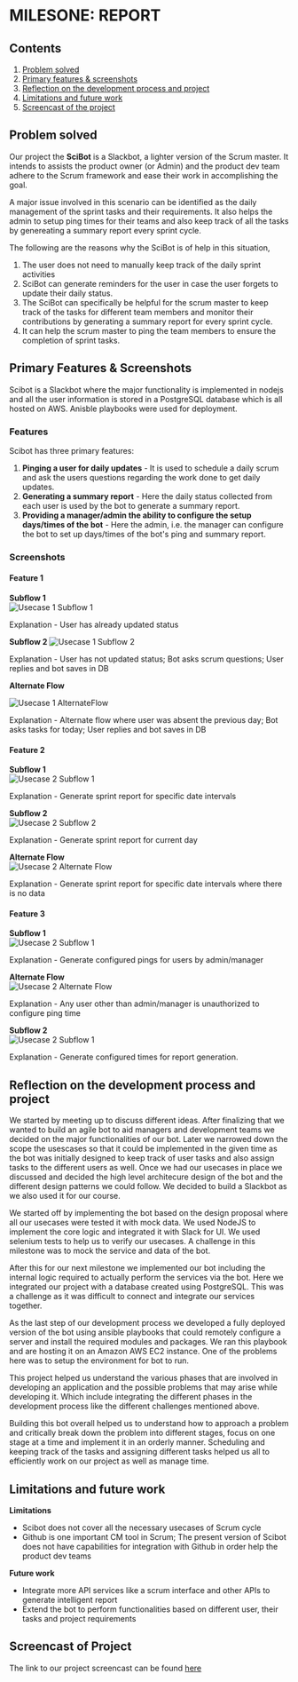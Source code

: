 # MILESONE: REPORT 

## Contents

1. [Problem solved](#problem)
2. [Primary features & screenshots](#features)
3. [Reflection on the development process and project](#about)
4. [Limitations and future work](#scope)
5. [Screencast of the project](#video)

## <a name="problem"></a>Problem solved

Our project the **SciBot** is a Slackbot, a lighter version of the Scrum master. It intends to assists the product owner (or Admin) and the product dev team adhere to the Scrum framework and ease their work in accomplishing the goal.

A major issue involved in this scenario can be identified as the daily management of the sprint tasks and their requirements. It also helps the admin to setup ping times for their teams and also keep track of all the tasks by genereating a summary report every sprint cycle. 

The following are the reasons why the SciBot is of help in this situation,

1. The user does not need to manually keep track of the daily sprint activities
2. SciBot can generate reminders for the user in case the user forgets to update their daily status.
3. The SciBot can specifically be helpful for the scrum master to keep track of the tasks for different team members and monitor their contributions by generating a summary report for every sprint cycle.
4. It can help the scrum master to ping the team members to ensure the completion of sprint tasks.


## <a name="features"></a>Primary Features & Screenshots

Scibot is a Slackbot where the major functionality is implemented in nodejs and all the user information is stored in a PostgreSQL database which is all hosted on AWS. Anisble playbooks were used for deployment.

### Features

Scibot has three primary features:

  1. **Pinging a user for daily updates** - It is used to schedule a daily scrum and ask the users questions regarding the work done to get daily updates.
  2. **Generating a summary report** - Here the daily status collected from each user is used by the bot to generate a summary report.
  3. **Providing a manager/admin the ability to configure the setup days/times of the bot** - Here the admin, i.e. the manager can configure the bot to set up days/times of the bot's ping and summary report.

### Screenshots

#### Feature 1

**Subflow 1**  
![Usecase 1 Subflow 1](Images/uc1_1.JPG?raw=true "Usecase 1 Subflow 1")

Explanation - User has already updated status

**Subflow 2**
![Usecase 1 Subflow 2](Images/uc1_2.JPG?raw=true "Usecase 1 Subflow 2")

Explanation - User has not updated status; Bot asks scrum questions; User replies and bot saves in DB  

**Alternate Flow**

![Usecase 1 AlternateFlow](Images/uc1_3.JPG?raw=true "Usecase 1 Alternate Flow")

Explanation - Alternate flow where user was absent the previous day; Bot asks tasks for today; User replies and bot saves in DB

#### Feature 2

**Subflow 1**  
![Usecase 2 Subflow 1](Images/uc2_1.JPG?raw=true "Usecase 2 Subflow 1")

Explanation - Generate sprint report for specific date intervals  

**Subflow 2**  
![Usecase 2 Subflow 2](Images/uc2_2.JPG?raw=true "Usecase 2 Subflow 2")

Explanation - Generate sprint report for current day  

**Alternate Flow**  
![Usecase 2 Alternate Flow](Images/uc2_3.JPG?raw=true "Usecase 2 Alternate Flow")

Explanation - Generate sprint report for specific date intervals where there is no data

#### Feature 3

**Subflow 1**  
![Usecase 2 Subflow 1](Images/uc3_1.jpg?raw=true "Usecase 3 Subflow 1")

Explanation - Generate configured pings for users by admin/manager  

**Alternate Flow**  
![Usecase 2 Alternate Flow](Images/uc3_4.jpg?raw=true "Usecase 3 Alternate Flow")

Explanation - Any user other than admin/manager is unauthorized to configure ping time  

**Subflow 2**  
![Usecase 2 Subflow 1](Images/uc3_2.jpg?raw=true "Usecase 3 Subflow 2")

Explanation - Generate configured times for report generation.  



## <a name="about"></a> Reflection on the development process and project

We started by meeting up to discuss different ideas. After finalizing that we wanted to build an agile bot to aid managers and development teams we decided on the major functionalities of our bot. Later we narrowed down the scope the usescases so that it could be implemented in the given time as the bot was initially designed to keep track of user tasks and also assign tasks to the different users as well. Once we had our usecases in place we discussed and decided the high level architecure design of the bot and the different design patterns we could follow. We decided to build a Slackbot as we also used it for our course.

We started off by implementing the bot based on the design proposal where all our usecases were tested it with mock data. We used NodeJS to implement the core logic and integrated it with Slack for UI. We used selenium tests to help us to verify our usecases. A challenge in this milestone was to mock the service and data of the bot.

After this for our next milestone we implemented our bot including the internal logic required to actually perform the services via the bot. Here we integrated our project with a database created using PostgreSQL. This was a challenge as it was difficult to connect and integrate our services together.

As the last step of our development process we developed a fully deployed version of the bot using ansible playbooks that could remotely configure a server and install the required modules and packages. We ran this playbook and are hosting it on an Amazon AWS EC2 instance. One of the problems here was to setup the environment for bot to run.

This project helped us understand the various phases that are involved in developing an application and the possible problems that may arise while developing it. Which include integrating the different phases in the development process like the different challenges mentioned above.

Building this bot overall helped us to understand how to approach a problem and critically break down the problem into different stages, focus on one stage at a time and implement it in an orderly manner. Scheduling and keeping track of the tasks and assigning different tasks helped us all to efficiently work on our project as well as manage time.


## <a name="scope"></a>Limitations and future work

**Limitations**
* Scibot does not cover all the necessary usecases of Scrum cycle  
* Github is one important CM tool in Scrum; The present version of Scibot does not have capabilities for integration with Github in order help the product dev teams

**Future work**  
* Integrate more API services like a scrum interface and other APIs to generate intelligent report  
* Extend the bot to perform functionalities based on different user, their tasks and project requirements


## <a name="video"></a>Screencast of Project

The link to our project screencast can be found [here](https://youtu.be/giLOVAG2xHg)
